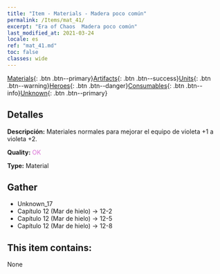 ```yaml
---
title: "Item - Materials - Madera poco común"
permalink: /Items/mat_41/
excerpt: "Era of Chaos  Madera poco común"
last_modified_at: 2021-03-24
locale: es
ref: "mat_41.md"
toc: false
classes: wide
---
```

 [Materials](/es/Items/){: .btn .btn--primary}[Artifacts](/es/Items/Artifacts/){: .btn .btn--success}[Units](/es/Items/Units/){: .btn .btn--warning}[Heroes](/es/Items/Heroes/){: .btn .btn--danger}[Consumables](/es/Items/Consumables/){: .btn .btn--info}[Unknown](/es/Items/Unknown/){: .btn .btn--primary}

## Detalles
 **Descripción:** Materiales normales para mejorar el equipo de violeta +1 a violeta +2.

 **Quality:** <span style="color: #DA70D6">OK</span>

 **Type:** Material

## Gather

*    Unknown_17 
*    Capítulo 12 (Mar de hielo) -> 12-2 
*    Capítulo 12 (Mar de hielo) -> 12-5 
*    Capítulo 12 (Mar de hielo) -> 12-8 

## This item contains:

  None

